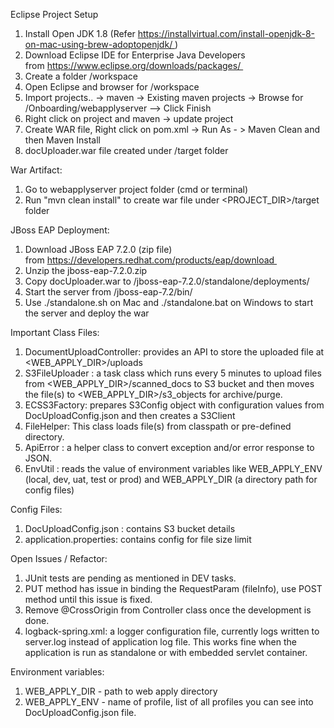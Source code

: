 Eclipse Project Setup
1. Install Open JDK 1.8 (Refer https://installvirtual.com/install-openjdk-8-on-mac-using-brew-adoptopenjdk/ )
2. Download Eclipse IDE for Enterprise Java Developers from https://www.eclipse.org/downloads/packages/ 
3. Create a folder /workspace
4. Open Eclipse and browser for /workspace
5. Import projects.. -> maven -> Existing maven projects -> Browse for /Onboarding/webapplyserver --> Click Finish
6. Right click on project and maven -> update project
7. Create WAR file, Right click on pom.xml -> Run As - > Maven Clean and then Maven Install
8. docUploader.war file created under /target folder


War Artifact:
1. Go to webapplyserver project folder (cmd or terminal)
2. Run "mvn clean install" to create war file under <PROJECT_DIR>/target folder

JBoss EAP Deployment:
1. Download JBoss EAP 7.2.0 (zip file) from https://developers.redhat.com/products/eap/download 
2. Unzip the jboss-eap-7.2.0.zip
3. Copy docUploader.war to /jboss-eap-7.2.0/standalone/deployments/
4. Start the server from /jboss-eap-7.2/bin/
5. Use ./standalone.sh on Mac and ./standalone.bat on Windows to start the server and deploy the war

Important Class Files:
1. DocumentUploadController: provides an API to store the uploaded file at <WEB_APPLY_DIR>/uploads
2. S3FileUploader : a task class which runs every 5 minutes to upload files from <WEB_APPLY_DIR>/scanned_docs to S3 bucket and then moves the file(s) to <WEB_APPLY_DIR>/s3_objects for archive/purge.
3. ECSS3Factory: prepares S3Config object with configuration values from DocUploadConfig.json and then creates a S3Client
4. FileHelper: This class loads file(s) from classpath or pre-defined directory.
5. ApiError : a helper class to convert exception and/or error response to JSON.
6. EnvUtil : reads the value of environment variables like WEB_APPLY_ENV (local, dev, uat, test or prod) and WEB_APPLY_DIR (a directory path for config files)

Config Files:
1. DocUploadConfig.json : contains S3 bucket details
2. application.properties: contains config for file size limit

Open Issues / Refactor:
1. JUnit tests are pending as mentioned in DEV tasks.
2. PUT method has issue in binding the RequestParam (fileInfo), use POST method until this issue is fixed.
3. Remove @CrossOrigin from Controller class once the development is done.
4. logback-spring.xml: a logger configuration file, currently logs written to server.log instead of application log file. This works fine when the application is run as standalone or with embedded servlet container.

Environment variables:

1. WEB_APPLY_DIR - path to web apply directory
2. WEB_APPLY_ENV - name of profile, list of all profiles you can see into DocUploadConfig.json file.